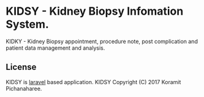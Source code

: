 # KIDSY - Kidney Biopsy Infomation System.

KIDKY - Kidney Biopsy appointment, procedure note, post complication and patient data management and analysis.
<!-- 
## Official Documentation

Documentation for the framework can be found on the [Lumen website](http://lumen.laravel.com/docs).
 -->
<!-- ## Security Vulnerabilities

If you discover a security vulnerability within Laravel, please send an e-mail to Taylor Otwell at taylor@laravel.com. All security vulnerabilities will be promptly addressed.
 -->
## License
KIDSY is [laravel](https://laravel.com) based application. 
KIDSY Copyright (C) 2017 Koramit Pichanaharee.